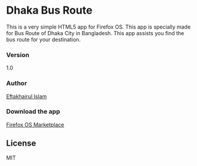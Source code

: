 # Dhaka Bus Route

This is a very simple HTML5 app for Firefox OS. This app is specially made for Bus Route of Dhaka City in Bangladesh. This app assists you find the bus route for your destination. 

### Version
1.0
### Author
[Eftakhairul Islam] 
### Download the app
[Firefox OS Marketplace]

License
----

MIT



[Eftakhairul Islam]: http://eftakhairul.com
[Firefox OS Marketplace]: https://marketplace.firefox.com/app/dhaka-bus-route/
